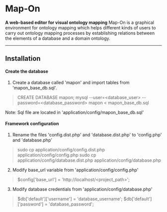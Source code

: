 Map-On
======
**A web-based editor for visual ontology mapping**
Map-On is a graphical environment for ontology mapping which helps different kinds of users to carry out ontology mapping processes by establishing relations between the elements of a database and a domain ontology.

----------

Installation
-------------

#### Create the database

1. Create a database called 'mapon' and import tables from 'mapon_base_db.sql'.
  > CREATE DATABASE mapon;
  > mysql --user=<database_user> --password=<database_password> mapon < mapon_base_db.sql

Note: Sql file are located in 'application/config/mapon_base_db.sql'

#### Framework configuration

1. Rename the files 'config.dist.php' and 'database.dist.php' to 'config.php' and 'database.php'
> sudo cp application/config/config.dist.php application/config/config.php 
> sudo cp application/config/database.dist.php application/config/database.php 

2. Modify base_url variable from 'application/config/config.php'
> $config['base_url'] = 'http://localhost/<project_path>';

3. Modify database credentials from 'application/config/database.php'
> $db['default']['username'] = 'database_username';
> $db['default']['password'] = 'database_password';
